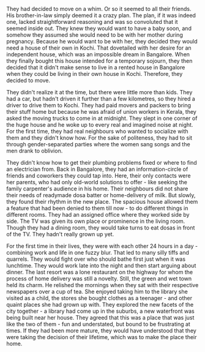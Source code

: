 They had decided to move on a whim. Or so it seemed to all their friends. His brother-in-law simply deemed it a crazy plan. The plan, if it was indeed one, lacked straightforward reasoning and was so convoluted that it seemed inside out. They knew they would want to have a baby soon, and somehow they assumed she would need to be with her mother during pregnancy. Because he would want to be with her, they decided they would need a house of their own in Kochi. That dovetailed with her desire for an independent house, which was an impossible dream in Bangalore. When they finally bought this house intended for a temporary sojourn, they then decided that it didn't make sense to live in a rented house in Bangalore when they could be living in their own house in Kochi. Therefore, they decided to move.

They didn't realize it at the time, but there were little more than kids. They had a car, but hadn't driven it further than a few kilometres, so they hired a driver to drive them to Kochi. They had paid movers and packers to bring their stuff home but because he was afraid of union workers in Kerala, they asked the moving trucks to come in at midnight. They slept in one corner of the huge house and he woke up to every real and imagined noise at night. For the first time, they had real neighbours who wanted to socialize with them and they didn't know how. For the sake of politeness, they had to sit through gender-separated parties where the women sang songs and the men drank to oblivion. 

They didn't know how to get their plumbing problems fixed or where to find an electrician from. Back in Bangalore, they had an information-circle of friends and coworkers they could tap into. Here, their only contacts were her parents, who had only old-world solutions to offer - like seeking the family carpenter's audience in his home. Their neighbours did not share their needs of readymade dosa batter or home-delivery of milk. But slowly, they found their rhythm in the new place. The spacious house allowed them a feature that had been denied to them till now - to do different things in different rooms. They had an assigned office where they worked side by side. The TV was given its own place or prominence in the living room. Though they had a dining room, they would take turns to eat dosas in front of the TV. They hadn't really grown up yet.

For the first time in their lives, they were with each other 24 hours in a day - combining work and life in one fuzzy blur. That led to many silly tiffs and quarrels. They would fight over who should bathe first just when it was lunchtime. They would work late into the night and then start arguing about dinner. The last resort was a lone restaurant on the highway for whom the process of home delivery was still a novelty. Still, the green and wet town held its charm. He relished the mornings when they sat with their respective newspapers over a cup of tea. She enjoyed taking him to the library she visited as a child, the stores she bought clothes as a teenager - and other quaint places she had grown up with. They explored the new facets of the city together - a library had come up in the suburbs, a new waterfront was being built near her house. They agreed that this was a place that was just like the two of them - fun and understated, but bound to be frustrating at times. If they had been more mature, they would have understood that they were taking the decision of their lifetime, which was to make the place their home.
